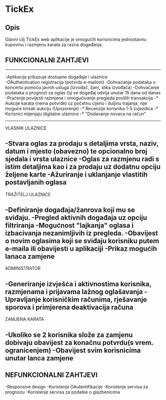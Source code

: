 # **TickEx**
## Opis
Glavni cilj TickEx web aplikacije je omogućiti korisnicima jednostavnu kupovinu i razmjenu karata za razna događanja.

## FUNKCIONALNI ZAHTJEVI
-------------------------------------------------------------------
-Aplikacija prikazuje dostupne događaje i  ulaznice  
-OAuthentication registracija (potvrda e-mailom)
-Dohvaćanje podataka o koncertu pomoću javnih usluga (izvođač, žanr, slika izvođača)
-Dohvaćanje podataka o prognozi za oglas čiji se  događaj odvija unutar 15 dana od danas
-Praćenje povijesti razmjene i omogućivanje pregleda prošlih transakcija
-* Aukcije karata (nema potvrde) uz početnu cijenu i duljinu trajanja, nije moguće brisati aukciju (Upozorenje)
-* Recenzije korisnika 1-5 zvjezdica
-* Korisnici mijenjaju digitalne ulaznice
-* "Dodavanje novaca na račun"

-------------------------------------------------------------------
VLASNIK ULAZNICE

-Stvara oglas za prodaju s detaljima vrsta, naziv, datum i mjesto (obavezno) te opcionalno broj sjedala i vrsta ulaznice
-Oglas za razmjenu radi s istim detaljima kao i za prodaju uz dodatnu opciju željene karte
-Ažuriranje i uklanjanje vlastitih postavljanih oglasa
-------------------------------------------------------------------
TRAŽITELJ ULAZNICE

-Definiranje događaja/žanrova koji mu se sviđaju.
-Pregled aktivnih događaja uz opciju filtriranja
-Mogućnost "lajkanja" oglasa i izbacivanja nezanimljivih iz pregleda.
-Obavijest o novim oglasima koji se sviđaju korisniku putem e-maila ili obavijesti u aplikaciji
-Prikaz mogućih lanaca zamjene
-------------------------------------------------------------------
ADMINISTRATOR

-Generiranje izvješća i aktivnostima korisnika, razmjenama i prijavama lažnog oglašavanja
-Upravljanje korisničkim računima, rješavanje sporova i primjerena deaktivacija računa
-------------------------------------------------------------------
ZAMJENA KARATA

-Ukoliko se 2 korisnika slože za zamjenu dobivaju obavijest za konačnu potvrdu(s vrem. ogranicenjem)
-Obavijest svim korisnicima unutar lanca zamjene
-------------------------------------------------------------------

## NEFUNKCIONALNI ZAHTJEVI
-Responsive design
-Koristenje OAutentifikacije
-Koristenje servisa za prognozu 
-Koristenje servisa za podatke o glazbenicima
